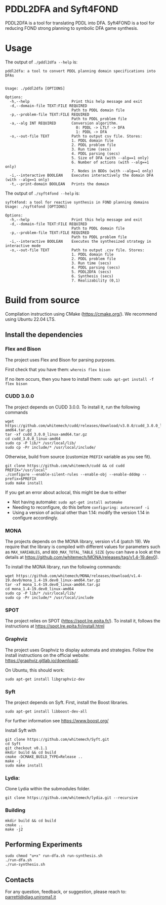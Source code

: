 # PDDL2DFA and Syft4FOND

PDDL2DFA is a tool for translating PDDL into DFA. Syft4FOND is a tool for reducing FOND strong planning to symbolic DFA game synthesis.

# Usage

The output of `./pddl2dfa --help` is:

```
pddl2dfa: a tool to convert PDDL planning domain specifications into DFAs


Usage: ./pddl2dfa [OPTIONS]

Options:
  -h,--help                   Print this help message and exit
  -d,--domain-file TEXT:FILE REQUIRED
                              Path to PDDL domain file
  -p,--problem-file TEXT:FILE REQUIRED
                              Path to PDDL problem file
  -a,--alg INT REQUIRED       Conversion algorithm.
                              	0: PDDL -> LTLf -> DFA
                              	1: PDDL -> DFA
  -o,--out-file TEXT          Path to output csv file. Stores:
                              1. PDDL domain file
                              2. PDDL problem file
                              3. Run time (secs)
                              4. PDDL parsing (secs)
                              5. Size of DFA (with --alg==1 only)
                              6. Number of actions (with --alg==1 only)
                              7. Nodes in BDDs (with --alg==1 only)
  -i,--interactive BOOLEAN    Executes interactively the domain DFA (with --alg==1 only)
  -t,--print-domain BOOLEAN   Prints the domain
```

The output of `./syft4fond --help` is:

```
syft4fond: a tool for reactive synthesis in FOND planning domains
Usage: ./syft4fond [OPTIONS]

Options:
  -h,--help                   Print this help message and exit
  -d,--domain-file TEXT:FILE REQUIRED
                              Path to PDDL domain file
  -p,--problem-file TEXT:FILE REQUIRED
                              Path to PDDL problem file
  -i,--interactive BOOLEAN    Executes the synthesized strategy in interactive mode
  -o,--out-file TEXT          Path to output .csv file. Stores:
                              1. PDDL domain file
                              2. PDDL problem file
                              3. Run time (secs)
                              4. PDDL parsing (secs)
                              5. PDDL2DFA (secs)
                              6. Synthesis (secs)
                              7. Realizability (0,1)
```

# Build from source

Compilation instruction using CMake (https://cmake.org/). We recommend using Ubuntu 22.04 LTS.

## Install the dependencies

### Flex and Bison

The project uses Flex and Bison for parsing purposes.

First check that you have them: `whereis flex bison`

If no item occurs, then you have to install them: `sudo apt-get install -f flex bison`

### CUDD 3.0.0

The project depends on CUDD 3.0.0. To install it, run the following commands

```
wget https://github.com/whitemech/cudd/releases/download/v3.0.0/cudd_3.0.0_linux-amd64.tar.gz
tar -xf cudd_3.0.0_linux-amd64.tar.gz
cd cudd_3.0.0_linux-amd64
sudo cp -P lib/* /usr/local/lib/
sudo cp -Pr include/* /usr/local/include/
```

Otherwise, build from source (customize `PREFIX` variable as you see fit).

```
git clone https://github.com/whitemech/cudd && cd cudd
PREFIX="/usr/local"
./configure --enable-silent-rules --enable-obj --enable-dddmp --prefix=$PREFIX
sudo make install
```

If you get an error about aclocal, this might be due to either

* Not having automake: `sudo apt-get install automake`
* Needing to reconfigure, do this before `configuring: autoreconf -i`
* Using a version of aclocal other than 1.14: modify the version 1.14 in configure accordingly.

### MONA

The projects depends on the MONA library, version v1.4 (patch 19). We require that the library is compiled with different values for parameters such as `MAX_VARIABLES`, and `BDD_MAX_TOTAL_TABLE_SIZE` (you can have a look at the details at https://github.com/whitemech/MONA/releases/tag/v1.4-19.dev0).

To install the MONA library, run the following commands:

```
wget https://github.com/whitemech/MONA/releases/download/v1.4-19.dev0/mona_1.4-19.dev0_linux-amd64.tar.gz
tar -xf mona_1.4-19.dev0_linux-amd64.tar.gz
cd mona_1.4-19.dev0_linux-amd64
sudo cp -P lib/* /usr/local/lib/
sudo cp -Pr include/* /usr/local/include
```

### SPOT

The project relies on SPOT (https://spot.lre.epita.fr/). To install it, follows the instructions at https://spot.lre.epita.fr/install.html

### Graphviz

The project uses Graphviz to display automata and strategies. Follow the install instructions on the official website: https://graphviz.gitlab.io/download/.

On Ubuntu, this should work:

```
sudo apt-get install libgraphviz-dev
```

### Syft

The project depends on Syft. First, install the Boost libraries.

```
sudo apt-get install libboost-dev-all
```

For further information see https://www.boost.org/ 

Install Syft with

```
git clone https://github.com/whitemech/Syft.git
cd Syft
git checkout v0.1.1
mkdir build && cd build
cmake -DCMAKE_BUILD_TYPE=Release ..
make -j
sudo make install
```

### Lydia:

Clone Lydia within the submodules folder.

```
git clone https://github.com/whitemech/lydia.git --recursive
```

### Building

```
mkdir build && cd build
cmake ..
make -j2
```

## Performing Experiments

```
sudo chmod "u+x" run-dfa.sh run-synthesis.sh
./run-dfa.sh
./run-synthesis.sh
```


## Contacts

For any question, feedback, or suggestion, please reach to: parretti@diag.uniroma1.it
